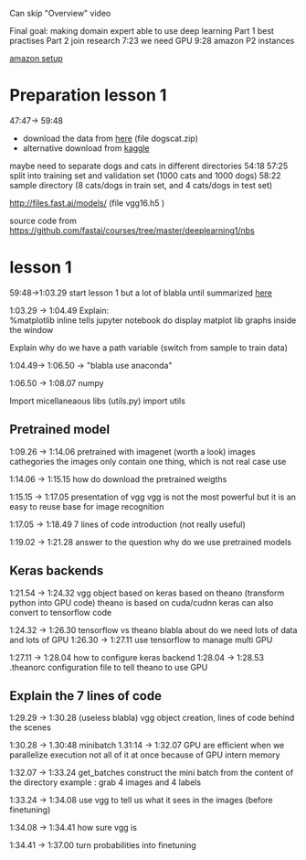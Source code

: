 Can skip "Overview" video

Final goal: making domain expert able to use deep learning
Part 1 best practises
Part 2 join research
7:23 we need GPU
9:28 amazon P2 instances

[amazon setup](http://wiki.fast.ai/index.php/AWS_install)

# Preparation lesson 1
47:47-> 59:48
* download the data from [here](http://files.fast.ai/data/)  (file dogscat.zip)
* alternative download from [kaggle](http://wiki.fast.ai/index.php/Kaggle_CLI)

maybe need to separate dogs and cats in different directories 54:18
57:25 split into training set and validation set (1000 cats and 1000 dogs)
58:22 sample directory (8 cats/dogs in train set, and 4 cats/dogs in test set)

http://files.fast.ai/models/ (file  vgg16.h5 )

source code from https://github.com/fastai/courses/tree/master/deeplearning1/nbs

# lesson 1
59:48->1:03.29 start lesson 1 but a lot of blabla until  summarized [here](http://wiki.fast.ai/index.php/Python_libraries)

1:03.29 -> 1:04.49
Explain:  
     %matplotlib inline
tells jupyter notebook do display matplot lib graphs inside the window

Explain why do we have a path variable (switch from sample to train data)

1:04.49-> 1:06.50 -> "blabla use anaconda"

1:06.50 -> 1:08.07  numpy

Import micellaneaous libs (utils.py)
   import utils

## Pretrained model
1:09.26 -> 1:14.06
pretrained with imagenet (worth a look)
images cathegories
the images only contain one thing, which is not real case use

1:14.06 -> 1:15.15 how do download the pretrained weigths

1:15.15 -> 1:17.05 presentation of vgg
vgg is not the most powerful but it is an easy to reuse base for image recognition

1:17.05 -> 1:18.49
7 lines of code introduction (not really useful)

1:19.02 -> 1:21.28 answer to the question why do we use pretrained models

## Keras backends

1:21.54 -> 1:24.32
vgg object
based on keras 
based on theano (transform python into GPU code)
theano is based on cuda/cudnn
keras can also convert to tensorflow code

1:24.32 -> 1:26.30
tensorflow vs theano
blabla about do we need lots of data and lots of GPU
1:26.30 -> 1:27.11
use tensorflow to manage multi GPU

1:27.11 -> 1:28.04
how to configure keras backend
1:28.04 -> 1:28.53
.theanorc configuration file to tell theano to use GPU


## Explain the 7 lines of code
1:29.29 -> 1:30.28 (useless blabla)
vgg object creation, lines of code behind the scenes

1:30.28 -> 1.30:48
minibatch
1.31:14 -> 1:32.07
GPU are efficient when we parallelize execution
not all of it at once because of GPU intern memory

1:32.07 -> 1:33.24
get_batches 
construct the mini batch from the content of the directory 
example : grab 4 images and 4 labels

1:33.24 -> 1:34.08
use vgg to tell us what it sees in the images (before finetuning)

1:34.08 -> 1:34.41
how sure vgg is 

1:34.41 -> 1:37.00
turn probabilities into finetuning
